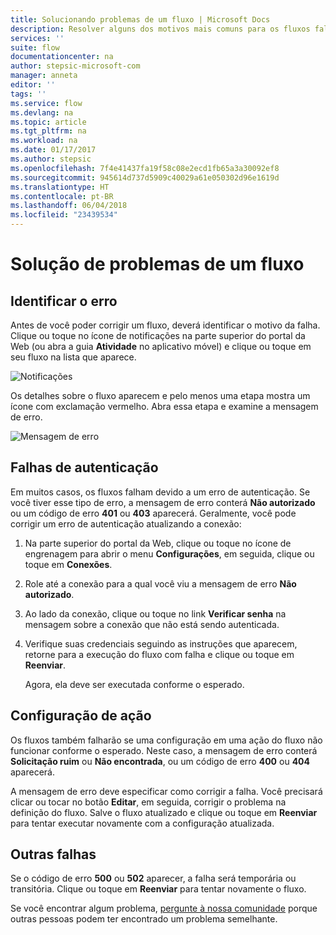```yaml
---
title: Solucionando problemas de um fluxo | Microsoft Docs
description: Resolver alguns dos motivos mais comuns para os fluxos falharem
services: ''
suite: flow
documentationcenter: na
author: stepsic-microsoft-com
manager: anneta
editor: ''
tags: ''
ms.service: flow
ms.devlang: na
ms.topic: article
ms.tgt_pltfrm: na
ms.workload: na
ms.date: 01/17/2017
ms.author: stepsic
ms.openlocfilehash: 7f4e41437fa19f58c08e2ecd1fb65a3a30092ef8
ms.sourcegitcommit: 945614d737d5909c40029a61e050302d96e1619d
ms.translationtype: HT
ms.contentlocale: pt-BR
ms.lasthandoff: 06/04/2018
ms.locfileid: "23439534"
---
```

# <a name="troubleshooting-a-flow"></a>Solução de problemas de um fluxo
## <a name="identify-the-error"></a>Identificar o erro
Antes de você poder corrigir um fluxo, deverá identificar o motivo da falha. Clique ou toque no ícone de notificações na parte superior do portal da Web (ou abra a guia **Atividade** no aplicativo móvel) e clique ou toque em seu fluxo na lista que aparece.

![Notificações](./media/fix-flow-failures/notifications-toolbar.png)

Os detalhes sobre o fluxo aparecem e pelo menos uma etapa mostra um ícone com exclamação vermelho. Abra essa etapa e examine a mensagem de erro.

![Mensagem de erro](./media/fix-flow-failures/flow-run-failure.png)

## <a name="authentication-failures"></a>Falhas de autenticação
Em muitos casos, os fluxos falham devido a um erro de autenticação. Se você tiver esse tipo de erro, a mensagem de erro conterá **Não autorizado** ou um código de erro **401** ou **403** aparecerá. Geralmente, você pode corrigir um erro de autenticação atualizando a conexão:

1. Na parte superior do portal da Web, clique ou toque no ícone de engrenagem para abrir o menu **Configurações**, em seguida, clique ou toque em **Conexões**.
2. Role até a conexão para a qual você viu a mensagem de erro **Não autorizado**.
3. Ao lado da conexão, clique ou toque no link **Verificar senha** na mensagem sobre a conexão que não está sendo autenticada.
4. Verifique suas credenciais seguindo as instruções que aparecem, retorne para a execução do fluxo com falha e clique ou toque em **Reenviar**.
   
    Agora, ela deve ser executada conforme o esperado.

## <a name="action-configuration"></a>Configuração de ação
Os fluxos também falharão se uma configuração em uma ação do fluxo não funcionar conforme o esperado. Neste caso, a mensagem de erro conterá **Solicitação ruim** ou **Não encontrada**, ou um código de erro **400** ou **404** aparecerá.

A mensagem de erro deve especificar como corrigir a falha. Você precisará clicar ou tocar no botão **Editar**, em seguida, corrigir o problema na definição do fluxo. Salve o fluxo atualizado e clique ou toque em **Reenviar** para tentar executar novamente com a configuração atualizada.

## <a name="other-failures"></a>Outras falhas
Se o código de erro **500** ou **502** aparecer, a falha será temporária ou transitória. Clique ou toque em **Reenviar** para tentar novamente o fluxo.

Se você encontrar algum problema, [pergunte à nossa comunidade](https://go.microsoft.com/fwlink/?LinkID=787467) porque outras pessoas podem ter encontrado um problema semelhante.

